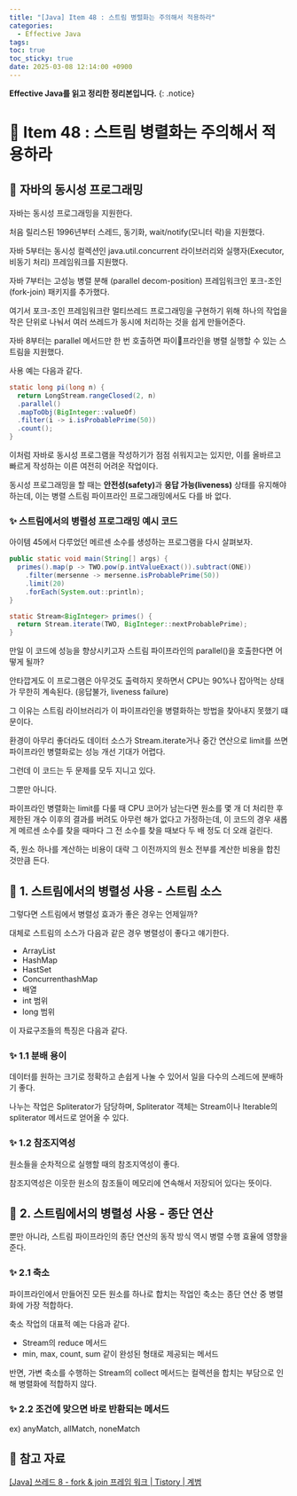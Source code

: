 ```yaml
---
title: "[Java] Item 48 : 스트림 병렬화는 주의해서 적용하라"
categories:
  - Effective Java
tags:
toc: true
toc_sticky: true
date: 2025-03-08 12:14:00 +0900
---
```


<strong>Effective Java를 읽고 정리한 정리본입니다.</strong>
{: .notice}

# 📌 Item 48 : 스트림 병렬화는 주의해서 적용하라

## 🫧 자바의 동시성 프로그래밍

자바는 동시성 프로그래밍을 지원한다.

처음 릴리스된 1996년부터 스레드, 동기화, wait/notify(모니터 락)을 지원했다.

자바 5부터는 동시성 컬렉션인 java.util.concurrent 라이브러리와 실행자(Executor, 비동기 처리) 프레임워크를 지원했다.

자바 7부터는 고성능 병렬 분해 (parallel decom-position) 프레임워크인 포크-조인(fork-join) 패키지를 추가했다.

여기서 포크-조인 프레임워크란 멀티쓰레드 프로그래밍을 구현하기 위해 하나의 작업을 작은 단위로 나눠서 여러 쓰레드가 동시에 처리하는 것을 쉽게 만들어준다.

자바 8부터는 parallel 메서드만 한 번 호출하면 파이🫧프라인을 병렬 실행할 수 있는 스트림을 지원했다.

사용 예는 다음과 같다.

```java
static long pi(long n) {
  return LongStream.rangeClosed(2, n)
  .parallel()
  .mapToObj(BigInteger::valueOf)
  .filter(i -> i.isProbablePrime(50))
  .count();
}
```

이처럼 자바로 동시성 프로그램을 작성하기가 점점 쉬워지고는 있지만, 이를 올바르고 빠르게 작성하는 이른 여전히 어려운 작업이다.

동시성 프로그래밍을 할 때는 <strong>안전성(safety)</strong>과 <strong>응답 가능(liveness)</strong> 상태를 유지해야 하는데, 이는 병렬 스트림 파이프라인 프로그래밍에서도 다를 바 없다.

### ✨ 스트림에서의 병렬성 프로그래밍 예시 코드

아이템 45에서 다루었던 메르센 소수를 생성하는 프로그램을 다시 살펴보자.

```java
public static void main(String[] args) {
  primes().map(p -> TWO.pow(p.intValueExact()).subtract(ONE))
    .filter(mersenne -> mersenne.isProbablePrime(50))
    .limit(20)
    .forEach(System.out::println);
}

static Stream<BigInteger> primes() {
  return Stream.iterate(TWO, BigInteger::nextProbablePrime);
}
```

만일 이 코드에 성능을 향상시키고자 스트림 파이프라인의 parallel()을 호출한다면 어떻게 될까?

안타깝게도 이 프로그램은 아무것도 출력하지 못하면서 CPU는 90%나 잡아먹는 상태가 무한히 계속된다. (응답불가, liveness failure)

그 이유는 스트림 라이브러리가 이 파이프라인을 병렬화하는 방법을 찾아내지 못했기 떄문이다.

환경이 아무리 좋더라도 데이터 소스가 Stream.iterate거나 중간 연산으로 limit를 쓰면 파이프라인 병렬화로는 성능 개선 기대가 어렵다.

그런데 이 코드는 두 문제를 모두 지니고 있다.

그뿐만 아니다.

파이프라인 병렬화는 limit를 다룰 때 CPU 코어가 남는다면 원소를 몇 개 더 처리한 후 제한된 개수 이후의 결과를 버려도 아무런 해가 없다고 가정하는데, 이 코드의 경우 새롭게 메르센 소수를 찾을 때마다 그 전 소수를 찾을 때보다 두 배 정도 더 오래 걸린다.

즉, 원소 하나를 계산하는 비용이 대략 그 이전까지의 원소 전부를 계산한 비용을 합친 것만큼 든다.

## 🫧 1. 스트림에서의 병렬성 사용 - 스트림 소스

그렇다면 스트림에서 병렬성 효과가 좋은 경우는 언제일까?

대체로 스트림의 소스가 다음과 같은 경우 병렬성이 좋다고 얘기한다.

- ArrayList
- HashMap
- HastSet
- ConcurrenthashMap
- 배열
- int 범위
- long 범위

이 자료구조들의 특징은 다음과 같다.

### ✨ 1.1 분배 용이

데이터를 원하는 크기로 정확하고 손쉽게 나눌 수 있어서 일을 다수의 스레드에 분배하기 좋다.

나누는 작업은 Spliterator가 담당하며, Spliterator 객체는 Stream이나 Iterable의 spliterator 메서드로 얻어올 수 있다.

### ✨ 1.2 참조지역성

원소들을 순차적으로 실행할 때의 참조지역성이 좋다.

참조지역성은 이웃한 원소의 참조들이 메모리에 연속해서 저장되어 있다는 뜻이다.

## 🫧 2. 스트림에서의 병렬성 사용 - 종단 연산

뿐만 아니라, 스트림 파이프라인의 종단 연산의 동작 방식 역시 병렬 수행 효율에 영향을 준다.

### ✨ 2.1 축소

파이프라인에서 만들어진 모든 원소를 하나로 합치는 작업인 축소는 종단 연산 중 병렬화에 가장 적합하다.

축소 작업의 대표적 예는 다음과 같다.

- Stream의 reduce 메서드
- min, max, count, sum 같이 완성된 형태로 제공되는 메서드

반면, 가변 축소를 수행하는 Stream의 collect 메서드는 컬렉션을 합치는 부담으로 인해 병렬화에 적합하지 않다.

### ✨ 2.2 조건에 맞으면 바로 반환되는 메서드

ex) anyMatch, allMatch, noneMatch

## 🫧 참고 자료
[[Java] 쓰레드 8 - fork & join 프레임 워크 | Tistory | 계범](https://cano721.tistory.com/168)